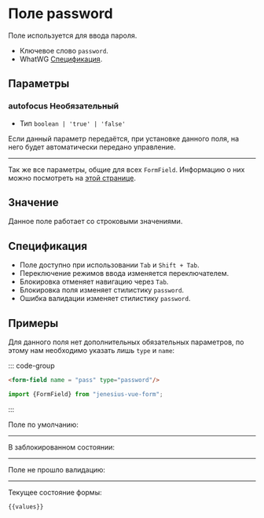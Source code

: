 <script setup>
import {FormField, Form, useFormValues} from '../../../src';

const form = new Form();
const values = useFormValues(form)

</script>

# Поле password

Поле используется для ввода пароля.

- Ключевое слово `password`.
- WhatWG [Спецификация](https://html.spec.whatwg.org/multipage/input.html#password-state-(type=password)).

## Параметры

### autofocus <Badge type = "info">Необязательный</Badge>

- Тип `boolean | 'true' | 'false'`

Если данный параметр передаётся, при установке данного поля, на него будет автоматически передано управление.
____ 

Так же все параметры, общие для всех `FormField`. Информацию о них можно посмотреть на [этой странице](./form-field.md#params).

## Значение

Данное поле работает со строковыми значениями.

## Спецификация

- Поле доступно при использовании `Tab` и `Shift + Tab`.
- Переключение режимов ввода изменяется переключателем.
- Блокировка отменяет навигацию через `Tab`.
- Блокировка поля изменяет стилистику `password`.
- Ошибка валидации изменяет стилистику `password`.

## Примеры

Для данного поля нет дополнительных обязательных параметров, по этому нам необходимо
указать лишь `type` и `name`:

::: code-group

```html
<form-field name = "pass" type="password"/>
```

```ts
import {FormField} from "jenesius-vue-form";

```

:::

Поле по умолчанию:
<FormField  type = "password" name = "pass" label = "Введите пароль" />

____

В заблокированном состоянии:
<FormField disabled type = "password" name = "pass" label = "Заблокированное" />

____

Поле не прошло валидацию:
<FormField :errors = "['The password is too simple']" type = "password" name = "pass" label = "С ошибкой" />



----
Текущее состояние формы:
```ts-vue
{{values}}
```
